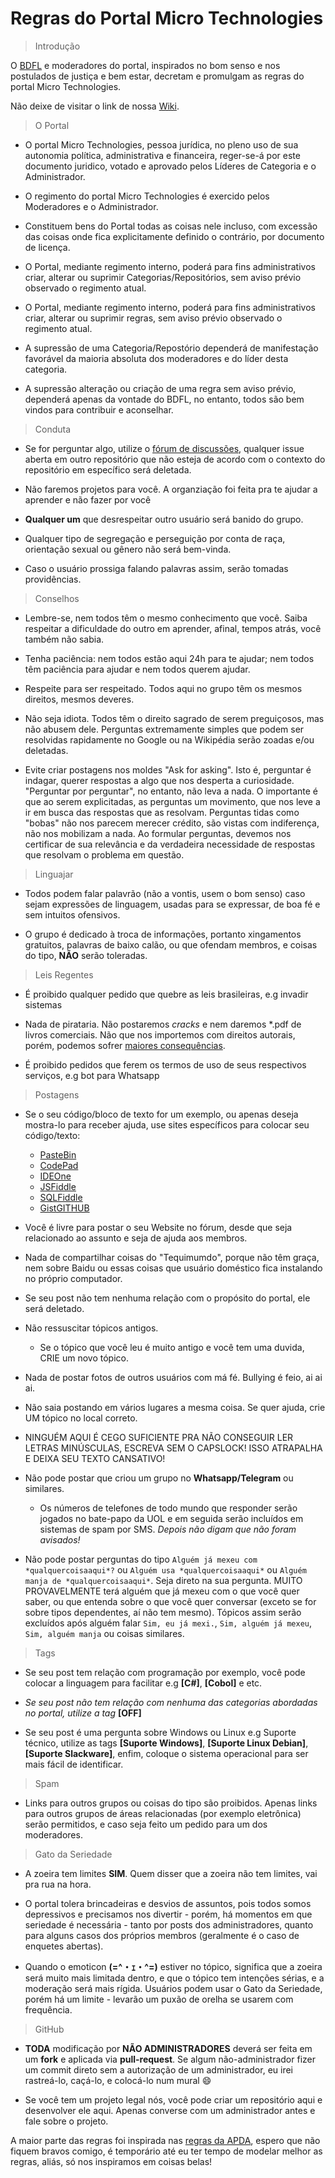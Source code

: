 Regras do Portal Micro Technologies
===

> Introdução

O [BDFL](https://pt.wikipedia.org/wiki/Benevolent_Dictator_for_Life) e moderadores do portal, inspirados no bom senso e nos postulados de justiça e bem estar, decretam e promulgam as regras do portal Micro Technologies.

Não deixe de visitar o link de nossa [Wiki](https://github.com/micro-technologies/sobre/wiki).

> O Portal

* O portal Micro Technologies, pessoa jurídica, no pleno uso de sua autonomia política, administrativa e financeira, reger-se-á por este documento juridico, votado e aprovado pelos Líderes de Categoria e o Administrador.

* O regimento do portal Micro Technologies é exercido pelos Moderadores e o Administrador.

* Constituem bens do Portal todas as coisas nele incluso, com excessão das coisas onde fica explicitamente definido o contrário, por documento de licença.

* O Portal, mediante regimento interno, poderá para fins administrativos criar, alterar ou suprimir Categorias/Repositórios, sem aviso prévio observado o regimento atual.

* O Portal, mediante regimento interno, poderá para fins administrativos criar, alterar ou suprimir regras, sem aviso prévio observado o regimento atual.

* A supressão de uma Categoria/Repostório dependerá de manifestação favorável da maioria absoluta dos moderadores e do líder desta categoria.

* A supressão alteração ou criação de uma regra sem aviso prévio, dependerá apenas da vontade do BDFL, no entanto, todos são bem vindos para contribuir e aconselhar.

> Conduta

* Se for perguntar algo, utilize o [fórum de discussões](https://github.com/micro-technologies/forum), qualquer issue aberta em outro repositório que não esteja de acordo com o contexto do repositório em específico será deletada.

* Não faremos projetos para você. A organziação foi feita pra te ajudar a aprender e não fazer por você

* **Qualquer um** que desrespeitar outro usuário será banido do grupo.

* Qualquer tipo de segregação e perseguição por conta de raça, orientação sexual ou gênero não será bem-vinda.

* Caso o usuário prossiga falando palavras assim, serão tomadas providências. 
 
> Conselhos 

* Lembre-se, nem todos têm o mesmo conhecimento que você. Saiba respeitar a dificuldade do outro em aprender, afinal, tempos atrás, você também não sabia.

* Tenha paciência: nem todos estão aqui 24h para te ajudar; nem todos têm paciência para ajudar e nem todos querem ajudar.

* Respeite para ser respeitado. Todos aqui no grupo têm os mesmos direitos, mesmos deveres.

* Não seja idiota. Todos têm o direito sagrado de serem preguiçosos, mas não abusem dele. Perguntas extremamente simples que podem ser resolvidas rapidamente no Google ou na Wikipédia serão zoadas e/ou deletadas.

* Evite criar postagens nos moldes "Ask for asking". Isto é, perguntar é indagar, querer respostas a algo que nos desperta a curiosidade. "Perguntar por perguntar", no entanto, não leva a nada. O importante é que ao serem explicitadas, as perguntas um movimento, que nos leve a ir em busca das respostas que as resolvam. Perguntas tidas como "bobas" não nos parecem merecer crédito, são vistas com indiferença, não nos mobilizam a nada. Ao formular perguntas, devemos nos certificar de sua relevância e da verdadeira necessidade de respostas que resolvam o problema em questão.
   
> Linguajar

* Todos podem falar palavrão (não a vontis, usem o bom senso) caso sejam expressões de linguagem, usadas para se expressar, de boa fé e sem intuitos ofensivos.

* O grupo é dedicado à troca de informações, portanto xingamentos gratuitos, palavras de baixo calão, ou que ofendam membros, e coisas do tipo, **NÃO** serão toleradas.

> Leis Regentes

* É proibido qualquer pedido que quebre as leis brasileiras, e.g invadir sistemas

* Nada de pirataria. Não postaremos _cracks_ e nem daremos *.pdf de livros comerciais. Não que nos importemos com direitos autorais, porém, podemos sofrer [maiores consequências](https://help.github.com/articles/dmca-takedown-policy/).

* É proibido pedidos que ferem os termos de uso de seus respectivos serviços, e.g bot para Whatsapp

> Postagens

* Se o seu código/bloco de texto for um exemplo, ou apenas deseja mostra-lo para receber ajuda, use sites específicos para colocar seu código/texto: 
    - [PasteBin](http://pastebin.com/)
    - [CodePad](http://codepad.org/)
    - [IDEOne](http://ideone.com/)
    - [JSFiddle](http://jsfiddle.net/)
    - [SQLFiddle](http://sqlfiddle.com/)  
    - [GistGITHUB](http://gist.github.com/)

* Você é livre para postar o seu Website no fórum, desde que seja relacionado ao assunto e seja de ajuda aos membros. 

* Nada de compartilhar coisas do "Tequimumdo", porque não têm graça, nem sobre Baidu ou essas coisas que usuário doméstico fica instalando no próprio computador.

* Se seu post não tem nenhuma relação com o propósito do portal, ele será deletado.

* Não ressuscitar tópicos antigos. 
   - Se o tópico que você leu é muito antigo e você tem uma duvida, CRIE um novo tópico. 

* Nada de postar fotos de outros usuários com má fé. Bullying é feio, ai ai ai.

* Não saia postando em vários lugares a mesma coisa. Se quer ajuda, crie UM tópico no local correto.

* NINGUÉM AQUI É CEGO SUFICIENTE PRA NÃO CONSEGUIR LER LETRAS MINÚSCULAS, ESCREVA SEM O CAPSLOCK! ISSO ATRAPALHA E DEIXA SEU TEXTO CANSATIVO!

* Não pode postar que criou um grupo no **Whatsapp/Telegram** ou similares.
   - Os números de telefones de todo mundo que responder serão jogados no bate-papo da UOL e em seguida serão incluídos em sistemas de spam por SMS. *Depois não digam que não foram avisados!*

* Não pode postar perguntas do tipo `Alguém já mexeu com *qualquercoisaaqui*?` ou `Alguém usa *qualquercoisaaqui*` ou `Alguém manja de *qualquercoisaaqui*`. Seja direto na sua pergunta. MUITO PROVAVELMENTE terá alguém que já mexeu com o que você quer saber, ou que entenda sobre o que você quer conversar (exceto se for sobre tipos dependentes, aí não tem mesmo). Tópicos assim serão excluídos após alguém falar `Sim, eu já mexi.`, `Sim, alguém já mexeu`, `Sim, alguém manja` ou coisas similares.

> Tags

* Se seu post tem relação com programação por exemplo, você pode colocar a linguagem para facilitar e.g **[C#]**, **[Cobol]** e etc.

* *Se seu post não tem relação com nenhuma das categorias abordadas no portal, utilize a tag* **[OFF]** 
 
* Se seu post é uma pergunta sobre Windows ou Linux e.g Suporte técnico, utilize as tags **[Suporte Windows]**, **[Suporte Linux Debian]**, **[Suporte Slackware]**, enfim, coloque o sistema operacional para ser mais fácil de identificar.

> Spam

* Links para outros grupos ou coisas do tipo são proibidos. Apenas links para outros grupos de áreas relacionadas (por exemplo eletrônica) serão permitidos, e caso seja feito um pedido para um dos moderadores.


> Gato da Seriedade

* A zoeira tem limites **SIM**. Quem disser que a zoeira não tem limites, vai pra rua na hora.

* O portal tolera brincadeiras e desvios de assuntos, pois todos somos depressivos e precisamos nos divertir - porém, há momentos em que seriedade é necessária - tanto por posts dos administradores, quanto para alguns casos dos próprios membros (geralmente é o caso de enquetes abertas).

* Quando o emoticon **(=^・ｪ・^=)** estiver no tópico, significa que a zoeira será muito mais limitada dentro, e que o tópico tem intenções sérias, e a moderação será mais rígida. Usuários podem usar o Gato da Seriedade, porém há um limite - levarão um puxão de orelha se usarem com frequência.
  

> GitHub

* **TODA** modificação por **NÃO ADMINISTRADORES** deverá ser feita em um **fork** e aplicada via **pull-request**. Se algum não-administrador fizer um commit direto sem a autorização de um administrador, eu irei rastreá-lo, caçá-lo, e colocá-lo num mural :smile:
 
* Se você tem um projeto legal nós, você pode criar um repositório aqui e desenvolver ele aqui. Apenas converse com um administrador antes e fale sobre o projeto.

A maior parte das regras foi inspirada nas [regras da APDA](https://github.com/APDA-HQ/APDA), espero que não fiquem bravos comigo, é temporário até eu ter tempo de modelar melhor as regras, aliás, só nos inspiramos em coisas belas!
